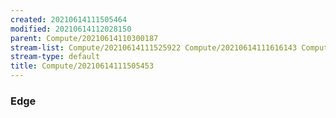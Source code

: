 ```yaml
---
created: 20210614111505464
modified: 20210614112028150
parent: Compute/20210614110300187
stream-list: Compute/20210614111525922 Compute/20210614111616143 Compute/20210614111759046 Compute/20210614111855192 Compute/20210614111943212
stream-type: default
title: Compute/20210614111505453
---
```

### Edge
